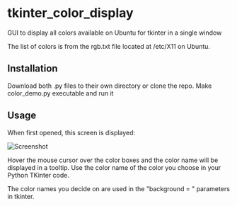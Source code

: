 # tkinter_color_display
GUI to display all colors available on Ubuntu for tkinter in a single window

The list of colors is from the rgb.txt file located at /etc/X11 on Ubuntu.

## Installation

Download both .py files to their own directory or clone the repo.
Make color_demo.py executable and run it

## Usage

When first opened, this screen is displayed:

![Screenshot](/screenshots/color_display.png?raw=true "Screenshot")

Hover the mouse cursor over the color boxes and the color name will be displayed in a tooltip.
Use the color name of the color you choose in your Python TKinter code.

The color names you decide on are used in the "background = <color>" parameters in tkinter.

